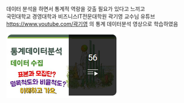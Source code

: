 데이터 분석을 하면서 통계적 역랑을 갖출 필요가 있다고 느끼고  
국민대학교 경영대학과 비즈니스IT전문대학원 곽기영 교수님 유튜브 https://www.youtube.com/곽기영 의 
통계 데이터분석 영상으로 학습하였음

![](images/2023-01-15-20-29-50.png)